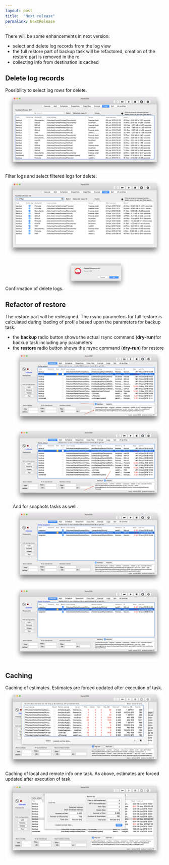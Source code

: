```yaml
---
layout: post
title:  "Next release"
permalink: NextRelease
---
```

There will be some enhancements in next version:
- select and delete log records from the log view
- the full restore part of backup task will be refactored, creation of the restore part is removed in the rc
- collecting info from destination is cached

## Delete log records
Possibility to select log rows for delete.
![](/images/RsyncOSX/v5.4.0/nr3.png)
Filter logs and select filtered logs for delete.
![](/images/RsyncOSX/v5.4.0/nr4.png)
Confirmation of delete logs.
![](/images/RsyncOSX/v5.4.0/nr5.png)

## Refactor of restore
The restore part will be redesigned. The rsync parameters for full restore is calculated during loading of profile based upon the parameters for backup task.
- the **backup** radio button shows the actual rsync command (**dry-run**)for backup task including any parameters
- the **restore** radio button shows the rsync command (**dry-run**) for restore
![](/images/RsyncOSX/v5.4.0/backup.png)
![](/images/RsyncOSX/v5.4.0/restore.png)
And for snaphots tasks as well.
![](/images/RsyncOSX/v5.4.0/backupsnap.png)
![](/images/RsyncOSX/v5.4.0/restoresnap.png)

## Caching
Caching of estimates. Estimates are forced updated after execution of task.
![](/images/RsyncOSX/v5.4.0/nr1.png)
Caching of local and remote info one task. As above, estimates are forced updated after execution of task.
![](/images/RsyncOSX/v5.4.0/nr2.png)
